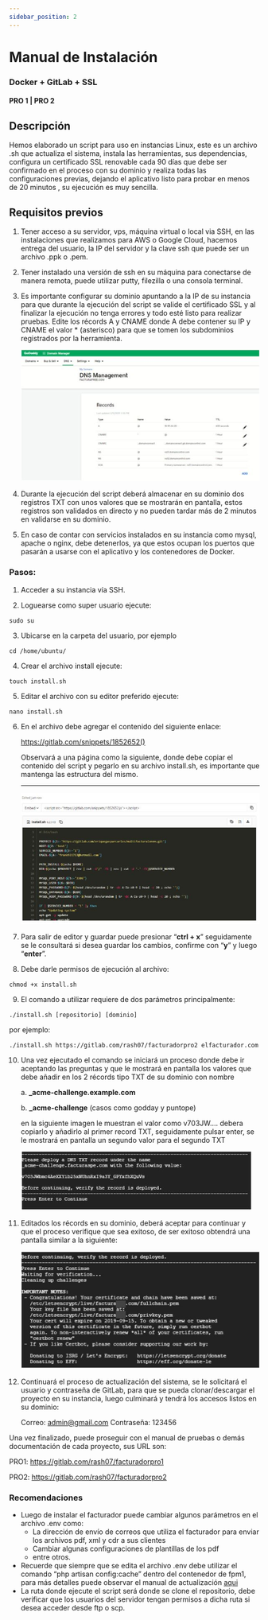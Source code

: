 ```yaml
---
sidebar_position: 2
---
```


# Manual de Instalación
### Docker + GitLab + SSL
#### PRO 1 | PRO 2

## Descripción

Hemos elaborado un script para uso en instancias Linux, este es un archivo .sh que actualiza el sistema, instala las herramientas, sus dependencias, configura un certificado SSL renovable cada 90 días que debe ser confirmado en el proceso con su dominio y realiza todas las configuraciones previas, dejando el aplicativo listo para probar en menos de 20 minutos , su ejecución es muy sencilla.

## Requisitos previos

1. Tener acceso a su servidor, vps, máquina virtual o local via SSH, en las instalaciones que realizamos para AWS o Google Cloud, hacemos entrega del usuario, la IP del servidor y la clave ssh que puede ser un archivo .ppk o .pem.
2. Tener instalado una versión de ssh en su máquina para conectarse de manera remota, puede utilizar putty, filezilla o una consola terminal.
3. Es importante configurar su dominio apuntando a la IP de su instancia para que durante la ejecución del script se valide el certificado SSL y al finalizar la ejecución no tenga errores y todo esté listo para realizar pruebas. Edite los récords A y CNAME donde A debe contener su IP y CNAME el valor * (asterisco) para que se tomen los subdominios registrados por la herramienta.

    ![Imagen](Ejemplo.JPG)

4. Durante la ejecución del script deberá almacenar en su dominio dos registros TXT con unos valores que se mostrarán en pantalla, estos registros son validados en directo y no pueden tardar más de 2 minutos en validarse en su dominio.
5. En caso de contar con servicios instalados en su instancia como mysql, apache o nginx, debe detenerlos, ya que estos ocupan los puertos que pasarán a usarse con el aplicativo y los contenedores de Docker.

### Pasos:

1. Acceder a su instancia vía SSH.

2. Loguearse como super usuario ejecute:

```shell
sudo su
```

3. Ubicarse en la carpeta del usuario, por ejemplo 

```shell
cd /home/ubuntu/
```

4. Crear el archivo install ejecute:

```shell
touch install.sh
```

5. Editar el archivo con su editor preferido ejecute:

```shell 
nano install.sh
```

6. En el archivo debe agregar el contenido del siguiente enlace:

    https://gitlab.com/snippets/1852652()

    Observará a una página como la siguiente, donde debe copiar el contenido del script y pegarlo en su archivo install.sh, es importante que mantenga las estructura del mismo.

    ---

    ![Imagen](Ejemplo4.JPG)

7. Para salir de editor y guardar puede presionar “**ctrl + x**” seguidamente se le consultará si desea guardar los cambios, confirme con “**y**” y luego “**enter**”.

8. Debe darle permisos de ejecución al archivo:
```shell
chmod +x install.sh
```
9. El comando a utilizar requiere de dos parámetros principalmente:
```shell
./install.sh [repositorio] [dominio]
```
por ejemplo:
```shell
./install.sh https://gitlab.com/rash07/facturadorpro2 elfacturador.com
```
10. Una vez ejecutado el comando se iniciará un proceso donde debe ir aceptando las preguntas y que le mostrará en pantalla los valores que debe añadir en los 2 récords tipo TXT de su dominio con nombre 

    a. **_acme-challenge.example.com** 

    b. **_acme-challenge** (casos como godday y puntope)

    en la siguiente imagen le muestran el valor como v703JW.... debera copiarlo y añadirlo al primer record TXT, seguidamente pulsar enter, se le mostrará en pantalla un segundo valor para el segundo TXT
 
    ![Imagen](Ejemplo2.JPG)

11. Editados los récords en su dominio, deberá aceptar para continuar y que el proceso verifique que sea exitoso, de ser exitoso obtendrá una pantalla similar a la siguiente:

    ![Imagen](Ejemplo5.JPG)


12. Continuará el proceso de actualización del sistema, se le solicitará el usuario y contraseña de GitLab, para que se pueda clonar/descargar el proyecto en su instancia, luego culminará y tendrá los accesos listos en su dominio:

    Correo: admin@gmail.com
    Contraseña: 123456

Una vez finalizado, puede proseguir con el manual de pruebas o demás documentación de cada proyecto, sus URL son:

PRO1:
https://gitlab.com/rash07/facturadorpro1

PRO2:
https://gitlab.com/rash07/facturadorpro2


### Recomendaciones

- Luego de instalar el facturador puede cambiar algunos parámetros en el archivo .env como:
    - La dirección de envío de correos que utiliza el facturador para enviar los archivos pdf, xml y cdr a sus clientes
    - Cambiar algunas configuraciones de plantillas de los pdf
    -   entre otros.
- Recuerde que siempre que se edita el archivo .env debe utilizar el comando “php artisan config:cache” dentro del contenedor de fpm1, para más detalles puede observar el manual de actualización [aqui](https://docs.google.com/document/d/11PI1a9yjCPfH9CCuWmJSrdj1V8IEUffqurqvdkw29co/edit?usp=sharing) 
- La ruta donde ejecute el script será donde se clone el repositorio, debe verificar que los usuarios del servidor tengan permisos a dicha ruta si desea acceder desde ftp o scp.
